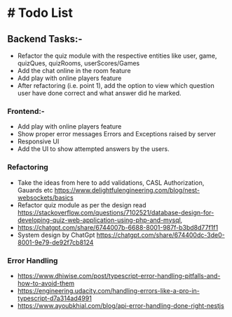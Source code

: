 # # Todo List

## Backend Tasks:-

- Refactor the quiz module with the respective entities like user, game, quizQues, quizRooms, userScores/Games
- Add the chat online in the room feature
- Add play with online players feature
- After refactoring (i.e. point 1), add the option to view which question user have done correct and what answer did he
  marked.

### Frontend:-

- Add play with online players feature
- Show proper error messages Errors and Exceptions raised by server
- Responsive UI
- Add the UI to show attempted answers by the users.

### Refactoring

- Take the ideas from here to add validations, CASL Authorization, Gauards
  etc https://www.delightfulengineering.com/blog/nest-websockets/basics
- Refactor quiz module as per the design
  read https://stackoverflow.com/questions/7102521/database-design-for-developing-quiz-web-application-using-php-and-mysql,
- https://chatgpt.com/share/6744007b-6688-8001-987f-b3bd8d77f1f1
- System design by ChatGpt https://chatgpt.com/share/674400dc-3de0-8001-9e79-de92f7cb8124

### Error Handling

- https://www.dhiwise.com/post/typescript-error-handling-pitfalls-and-how-to-avoid-them
- https://engineering.udacity.com/handling-errors-like-a-pro-in-typescript-d7a314ad4991
- https://www.ayoubkhial.com/blog/api-error-handling-done-right-nestjs